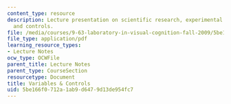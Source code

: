 ```yaml
---
content_type: resource
description: Lecture presentation on scientific research, experimental methods, variables,
  and controls.
file: /media/courses/9-63-laboratory-in-visual-cognition-fall-2009/5be166f0712a1ab9d6479d13de954fc7_MIT9_63F09_lec01.pdf
file_type: application/pdf
learning_resource_types:
- Lecture Notes
ocw_type: OCWFile
parent_title: Lecture Notes
parent_type: CourseSection
resourcetype: Document
title: Variables & Controls
uid: 5be166f0-712a-1ab9-d647-9d13de954fc7
---
```

